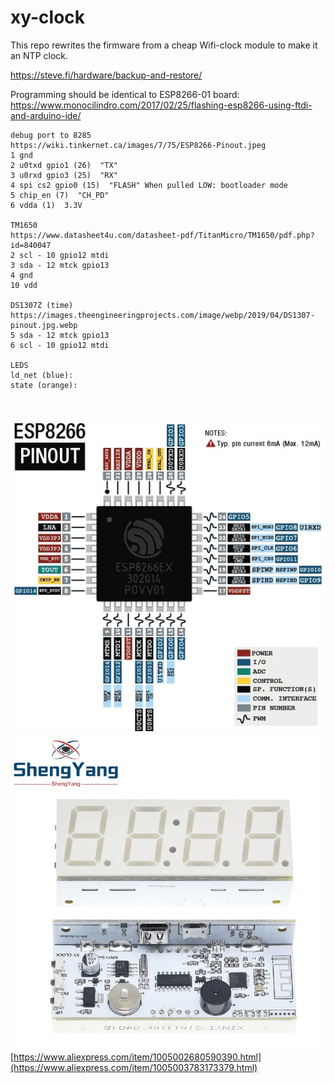 # xy-clock

This repo rewrites the firmware from a cheap Wifi-clock module to make it an NTP clock.


https://steve.fi/hardware/backup-and-restore/

Programming should be identical to ESP8266-01 board: https://www.monocilindro.com/2017/02/25/flashing-esp8266-using-ftdi-and-arduino-ide/

```
debug port to 8285
https://wiki.tinkernet.ca/images/7/75/ESP8266-Pinout.jpeg
1 gnd
2 u0txd gpio1 (26)  "TX"
3 u0rxd gpio3 (25)  "RX"
4 spi cs2 gpio0 (15)  "FLASH" When pulled LOW: bootloader mode
5 chip_en (7)  "CH_PD"
6 vdda (1)  3.3V

TM1650
https://www.datasheet4u.com/datasheet-pdf/TitanMicro/TM1650/pdf.php?id=840047
2 scl - 10 gpio12 mtdi
3 sda - 12 mtck gpio13
4 gnd
10 vdd

DS1307Z (time)
https://images.theengineeringprojects.com/image/webp/2019/04/DS1307-pinout.jpg.webp
5 sda - 12 mtck gpio13
6 scl - 10 gpio12 mtdi

LEDS
ld_net (blue): 
state (orange): 



```
![ESP8285/8266](ESP8266-Pinout.jpg)
![xy-clock](xy-clock.webp)
[https://www.aliexpress.com/item/1005002680590390.html](https://www.aliexpress.com/item/1005003783173379.html)

